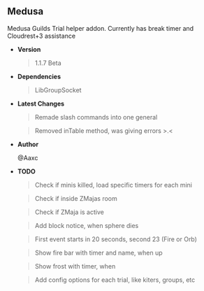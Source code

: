 **Medusa**
----
Medusa Guilds Trial helper addon. Currently has break timer and Cloudrest+3 assistance 

* **Version**

  > 1.1.7 Beta
  
* **Dependencies**

  > LibGroupSocket

* **Latest Changes**

  > Remade slash commands into one general

  > Removed inTable method, was giving errors >.<

* **Author**

  @Aaxc  

* **TODO**

  > Check if minis killed, load specific timers for each mini 

  > Check if inside ZMajas room

  > Check if ZMaja is active

  > Add block notice, when sphere dies

  > First event starts in 20 seconds, second 23 (Fire or Orb)

  > Show fire bar with timer and name, when up

  > Show frost with timer, when
  
  > Add config options for each trial, like kiters, groups, etc
